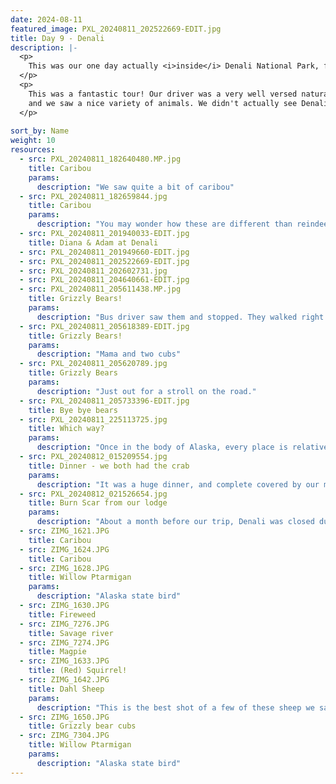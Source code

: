 ```yaml
---
date: 2024-08-11
featured_image: PXL_20240811_202522669-EDIT.jpg
title: Day 9 - Denali
description: |-
  <p>
    This was our one day actually <i>inside</i> Denali National Park, for a Tundra Wilderness Bus Tour.  
  </p>
  <p>
    This was a fantastic tour! Our driver was a very well versed naturalist with a bit of a poetic philosopher bend,
    and we saw a nice variety of animals. We didn't actually see Denali mountain while in the park. That comes later...
  </p>
  
sort_by: Name
weight: 10
resources:
  - src: PXL_20240811_182640480.MP.jpg
    title: Caribou
    params:
      description: "We saw quite a bit of caribou"
  - src: PXL_20240811_182659844.jpg
    title: Caribou
    params:
      description: "You may wonder how these are different than reindeer? Easy! Caribou are wild animals, reindeer are domesticated."
  - src: PXL_20240811_201940033-EDIT.jpg
    title: Diana & Adam at Denali
  - src: PXL_20240811_201949660-EDIT.jpg
  - src: PXL_20240811_202522669-EDIT.jpg
  - src: PXL_20240811_202602731.jpg
  - src: PXL_20240811_204640661-EDIT.jpg
  - src: PXL_20240811_205611438.MP.jpg
    title: Grizzly Bears!
    params:
      description: "Bus driver saw them and stopped. They walked right by!"
  - src: PXL_20240811_205618389-EDIT.jpg
    title: Grizzly Bears!
    params:
      description: "Mama and two cubs"
  - src: PXL_20240811_205620789.jpg
    title: Grizzly Bears
    params:
      description: "Just out for a stroll on the road."
  - src: PXL_20240811_205733396-EDIT.jpg
    title: Bye bye bears
  - src: PXL_20240811_225113725.jpg
    title: Which way?
    params:
      description: "Once in the body of Alaska, every place is relative to these two cities."
  - src: PXL_20240812_015209554.jpg
    title: Dinner - we both had the crab
    params:
      description: "It was a huge dinner, and complete covered by our meal certificates included in our Connoisseur Escorted-level cruisetour from Princess. Absolutely recommend; more than paid for itself!"
  - src: PXL_20240812_021526654.jpg
    title: Burn Scar from our lodge
    params:
      description: "About a month before our trip, Denali was closed due to a fire. Even fire burn scars are beautiful in Alaska!"
  - src: ZIMG_1621.JPG
    title: Caribou
  - src: ZIMG_1624.JPG
    title: Caribou
  - src: ZIMG_1628.JPG
    title: Willow Ptarmigan
    params:
      description: "Alaska state bird"
  - src: ZIMG_1630.JPG
    title: Fireweed
  - src: ZIMG_7276.JPG
    title: Savage river
  - src: ZIMG_7274.JPG
    title: Magpie
  - src: ZIMG_1633.JPG
    title: (Red) Squirrel!
  - src: ZIMG_1642.JPG
    title: Dahl Sheep
    params:
      description: "This is the best shot of a few of these sheep we saw... generally as just white dots."
  - src: ZIMG_1650.JPG
    title: Grizzly bear cubs
  - src: ZIMG_7304.JPG
    title: Willow Ptarmigan
    params:
      description: "Alaska state bird"
---
```


